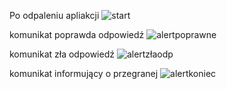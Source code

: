 Po odpaleniu apliakcji 
![start](https://github.com/user-attachments/assets/3c3d7c14-1d55-4f3f-a021-670c3d19ae35)

 komunikat poprawda odpowiedź
![alertpoprawne](https://github.com/user-attachments/assets/04a37669-8cd7-41e1-9ac5-fd6b4ddbddb7)

 komunikat zła odpowiedź
 ![alertzłaodp](https://github.com/user-attachments/assets/39d4b094-3f5f-43d4-a8e4-bb37d17ffa94)

 komunikat informujący o przegranej
 ![alertkoniec](https://github.com/user-attachments/assets/2f3b593b-6788-4ff1-94af-4f64606fdff0)
